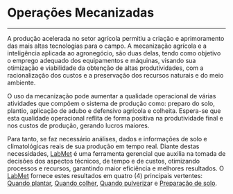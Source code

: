 # Operações Mecanizadas

---

A produção acelerada no setor agrícola permitiu a criação e aprimoramento das mais altas tecnologias para o campo. A mecanização agrícola e a inteligência aplicada ao agronegócio, são duas delas, tendo como objetivo o emprego adequado dos equipamentos e máquinas, visando sua otimização e viabilidade da obtenção de altas produtividades, com a racionalização dos custos e a preservação dos recursos naturais e do meio ambiente.

O uso da mecanização pode aumentar a qualidade operacional de várias atividades que compõem o sistema de produção como: preparo do solo, plantio, aplicação de adubo e defensivo agrícola e colheita. Espera-se que esta qualidade operacional reflita de forma positiva na produtividade final e nos custos de produção, gerando lucros maiores.

Para tanto, se faz necessário análises, dados e informações de solo e climatológicas reais de sua produção em tempo real. Diante destas necessidades, [LabMet](/introducao.md) é uma ferramenta gerencial que auxilia na tomada de decisões dos aspectos técnicos, de tempo e de custos, otimizando processos e recursos, garantindo maior eficiência e melhores resultados. O [LabMet](/introducao.md) fornece estes resultados em quatro \(4\) principais vertentes: [Quando plantar](/operacoes-mecanizadas/plantio.md), [Quando colher](/operacoes-mecanizadas/colheita.md), [Quando pulveriza](/operacoes-mecanizadas/pulverizacao.md)r e [Preparação de solo](/operacoes-mecanizadas/preparo-de-solo.md).

